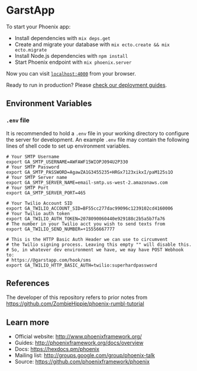 # GarstApp

To start your Phoenix app:

  * Install dependencies with `mix deps.get`
  * Create and migrate your database with `mix ecto.create && mix ecto.migrate`
  * Install Node.js dependencies with `npm install`
  * Start Phoenix endpoint with `mix phoenix.server`

Now you can visit [`localhost:4000`](http://localhost:4000) from your browser.

Ready to run in production? Please [check our deployment guides](http://www.phoenixframework.org/docs/deployment).

## Environment Variables

### `.env` file

It is recommended to hold a `.env` file in your working directory to configure the server for
development. An example `.env` file may contain the following lines of shell code to set up
environment variables.

```shell
# Your SMTP Username
export GA_SMTP_USERNAME=AWFAWF15WIOPJ094U2P330
# Your SMTP Password
export GA_SMTP_PASSWORD=AgawZA1G3455235+HRGx7123xikxI/paM125s1O
# Your SMTP Server name
export GA_SMTP_SERVER_NAME=email-smtp.us-west-2.amazonaws.com
# Your SMTP Port
export GA_SMTP_SERVER_PORT=465

# Your Twilio Account SID
export GA_TWILIO_ACCOUNT_SID=BF55cc277dac99096c1239102cd4160006
# Your Twilio auth token
export GA_TWILIO_AUTH_TOKEN=2078090060440e929188c2b5a5b7fa76
# The number in your Twilio acct you wish to send texts from
export GA_TWILIO_SEND_NUMBER=+15556667777

# This is the HTTP Basic Auth Header we can use to circumvent
# the Twilio signing process. Leaving this empty "" will disable this.
# So, in whatever dev environment we have, we may have POST Webhook to:
# https://@garstapp.com/hook/sms
export GA_TWILIO_HTTP_BASIC_AUTH=twilio:superhardpassword

```

## References

The developer of this repository refers to prior notes from https://github.com/ZombieHippie/phoenix-rumbl-tutorial

## Learn more

  * Official website: http://www.phoenixframework.org/
  * Guides: http://phoenixframework.org/docs/overview
  * Docs: https://hexdocs.pm/phoenix
  * Mailing list: http://groups.google.com/group/phoenix-talk
  * Source: https://github.com/phoenixframework/phoenix
